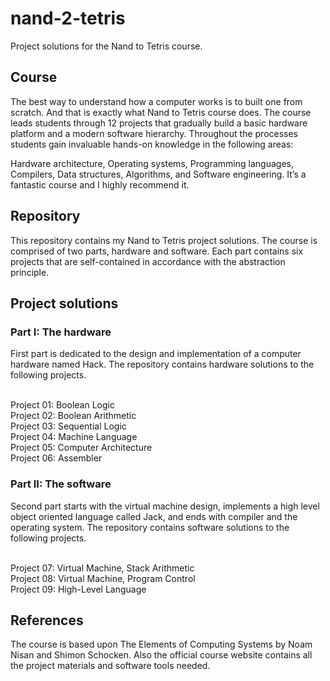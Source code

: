 # nand-2-tetris
Project solutions for the Nand to Tetris course.

## Course
The best way to understand how a computer works is to built one from scratch. And that is exactly what Nand to Tetris course does. The course leads students through 12 projects that gradually build a basic hardware platform and a modern software hierarchy. Throughout the processes students gain invaluable hands-on knowledge in the following areas:

Hardware architecture,
Operating systems,
Programming languages,
Compilers,
Data structures,
Algorithms, and
Software engineering.
It’s a fantastic course and I highly recommend it.

## Repository
This repository contains my Nand to Tetris project solutions. The course is comprised of two parts, hardware and software. Each part contains six projects that are self-contained in accordance with the abstraction principle.

## Project solutions
### Part I: The hardware
First part is dedicated to the design and implementation of a computer hardware named Hack. The repository contains hardware solutions to the following projects.

</br>Project 01: Boolean Logic
</br>Project 02: Boolean Arithmetic
</br>Project 03: Sequential Logic
</br>Project 04: Machine Language
</br>Project 05: Computer Architecture
</br>Project 06: Assembler
### Part II: The software 
Second part starts with the virtual machine design, implements a high level object oriented language called Jack, and ends with compiler and the operating system. The repository contains software solutions to the following projects.

</br>Project 07: Virtual Machine, Stack Arithmetic
</br>Project 08: Virtual Machine, Program Control
</br>Project 09: High-Level Language
## References
The course is based upon The Elements of Computing Systems by Noam Nisan and Shimon Schocken. Also the official course website contains all the project materials and software tools needed.

